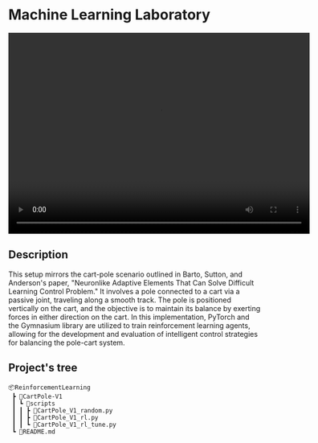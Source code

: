 # Machine Learning Laboratory

<video width="600" height="400" src="https://github.com/JOTELLECHEA/MachineLearningLaboratory/blob/main/ReinforcementLearning/CartPole-V1/media/CartPole-V1-Demo.mov"></video>

## Description

This setup mirrors the cart-pole scenario outlined in Barto, Sutton, and Anderson's paper, "Neuronlike Adaptive Elements That Can Solve Difficult Learning Control Problem." It involves a pole connected to a cart via a passive joint, traveling along a smooth track. The pole is positioned vertically on the cart, and the objective is to maintain its balance by exerting forces in either direction on the cart. In this implementation, PyTorch and the Gymnasium library are utilized to train reinforcement learning agents, allowing for the development and evaluation of intelligent control strategies for balancing the pole-cart system.

## Project's tree

```
📦ReinforcementLearning
 ┣ 📂CartPole-V1
 ┃ ┗ 📂scripts
 ┃ ┃ ┣ 📜CartPole_V1_random.py
 ┃ ┃ ┣ 📜CartPole_V1_rl.py
 ┃ ┃ ┗ 📜CartPole_V1_rl_tune.py
 ┗ 📜README.md

```

